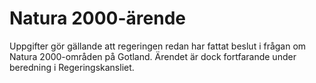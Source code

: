 # Natura 2000-ärende

Uppgifter gör gällande att regeringen redan har fattat beslut i frågan om Natura 2000-områden på Gotland. Ärendet är dock fortfarande under beredning i Regeringskansliet.
